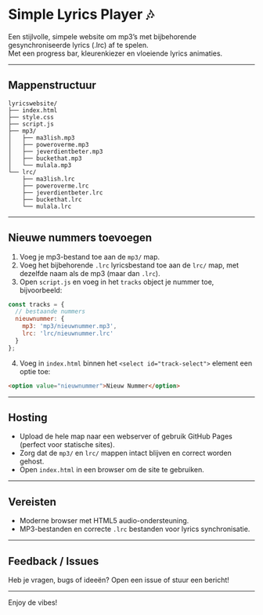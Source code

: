
# Simple Lyrics Player 🎶

Een stijlvolle, simpele website om mp3’s met bijbehorende gesynchroniseerde lyrics (.lrc) af te spelen.  
Met een progress bar, kleurenkiezer en vloeiende lyrics animaties.

---


## Mappenstructuur

```
lyricswebsite/
├── index.html
├── style.css
├── script.js
├── mp3/
│   ├── ma3lish.mp3
│   ├── poweroverme.mp3
│   ├── jeverdientbeter.mp3
│   ├── buckethat.mp3
│   └── mulala.mp3
└── lrc/
    ├── ma3lish.lrc
    ├── poweroverme.lrc
    ├── jeverdientbeter.lrc
    ├── buckethat.lrc
    └── mulala.lrc
```

---

## Nieuwe nummers toevoegen

1. Voeg je mp3-bestand toe aan de `mp3/` map.  
2. Voeg het bijbehorende `.lrc` lyricsbestand toe aan de `lrc/` map, met dezelfde naam als de mp3 (maar dan `.lrc`).  
3. Open `script.js` en voeg in het `tracks` object je nummer toe, bijvoorbeeld:

```js
const tracks = {
  // bestaande nummers
  nieuwnummer: {
    mp3: 'mp3/nieuwnummer.mp3',
    lrc: 'lrc/nieuwnummer.lrc'
  }
};
```

4. Voeg in `index.html` binnen het `<select id="track-select">` element een optie toe:

```html
<option value="nieuwnummer">Nieuw Nummer</option>
```

---

## Hosting

- Upload de hele map naar een webserver of gebruik GitHub Pages (perfect voor statische sites).  
- Zorg dat de `mp3/` en `lrc/` mappen intact blijven en correct worden gehost.  
- Open `index.html` in een browser om de site te gebruiken.

---

## Vereisten

- Moderne browser met HTML5 audio-ondersteuning.  
- MP3-bestanden en correcte `.lrc` bestanden voor lyrics synchronisatie.

---

## Feedback / Issues

Heb je vragen, bugs of ideeën? Open een issue of stuur een bericht!

---

Enjoy de vibes!
